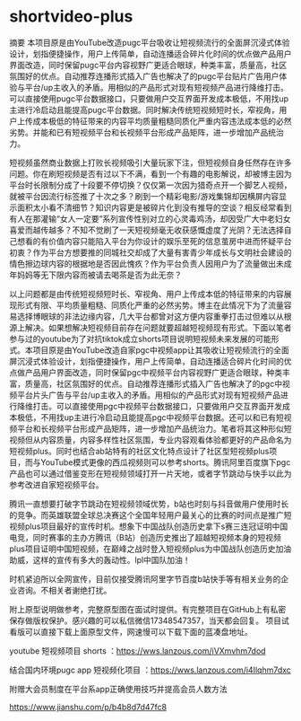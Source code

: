 # shortvideo-plus
摘要   本项目原是由YouTube改造pugc平台吸收让短视频流行的全面屏沉浸式体验设计，划指便捷操作，用户上传简单，自动连播适合碎片化时间的优点做产品用户界面改造，同时保留pugc平台内容视野广更适合眼球，种类丰富，质量高，社区氛围好的优点。自动推荐连播形式插入广告也解决了的pugc平台贴片广告用户体验与平台/up主收入的矛盾。用相似的产品形式对现有短视频产品进行降维打击。可以直接使用pugc平台数据接口，只要做用户交互界面开发成本极低，不用找up主进行冷启动且能提高pugc平台数据。同时解决传统短视频短时长，窄视角，用户上传成本极低的特征带来的内容平均质量粗糙同质化严重内容违法成本低的必然劣势。并能和已有短视频平台和长视频平台形成产品矩阵，进一步增加产品统治力。

短视频虽然商业数据上打败长视频吸引大量玩家下注，但短视频自身任然存在许多问题。你在刷短视频是否有过以下不满，看到一个有趣的电影解说，却被博主因为平台时长限制分成了十段要不停切换？仅仅第一次因为猎奇点开一个脚艺人视频，就被平台因流行标签推了十次之多？刷到一个精彩电影/游戏集锦却因横屏内容显示面积太小看不清细节？知识内容更是被碎片化到没有推导的空谈？相反经常看到有人在那灌输“女人一定要”系列宣传性别对立的心灵毒鸡汤，却因受广大中老妇女喜爱而越传越多？不知不觉刷了一天短视频毫无收获感慨虚度了光阴？无法选择自己想看的有价值内容只能陷入平台为你设计的娱乐至死的信息茧房中进而怀疑平台初衷？作为平台方想要推的同城社交却成了大量有害青少年成长与文明社会建设的情色擦边球内容的根据地是否因此愧疚？作为平台负责人因用户为了流量做出未成年妈妈等无下限内容而被请去喝茶是否为此无奈？


以上问题都是由传统短视频短时长、窄视角、用户上传成本低的特征带来的内容展现形式有限、平均质量粗糙、同质化严重的必然劣势。博主在此情况下为了流量容易选择博眼球的非法边缘内容，几大平台都曾对这方便内容重拳打击过但难以从根源上解决。如果想解决短视频目前存在问题就要超越短视频现有形式。下面以笔者参与过的youtube为了对抗tiktok成立shorts项目说明短视频未来发展的可能形式。本项目原是由YouTube改造自家pgc中视频app让其吸收让短视频流行的全面屏沉浸式体验设计，划指便捷操作，用户上传简单，自动连播适合碎片化时间的优点做产品用户界面改造，同时保留pgc中视频平台内容视野广更适合眼球，种类丰富，质量高，社区氛围好的优点。自动推荐连播形式插入广告也解决了的pgc中视频平台片头广告与平台/up主收入的矛盾。用相似的产品形式对现有短视频产品进行降维打击。可以直接使用pgc中视频平台数据接口，只要做用户交互界面开发成本极低，不用找up主进行冷启动且能提高pgc中视频平台数据。还可以和已有短视频平台和长视频平台形成产品矩阵，进一步增加产品统治力。笔者将其这种形似短视频但从内容质量，内容多样性社区氛围，专业内容观看体验都更好的产品命名为短视频plus。同时也结合ab站特有的社区文化特点设计了社区型短视频plus项目，而与YouTube模式更像的西瓜视频则可以参考shorts。腾讯阿里百度旗下pgc产品也可以通过借鉴变形在短视频领域打开一片天地，或者字节跳动与快手以此为参考改进自家短视频平台。


腾讯一直想要打破字节跳动在短视频领域优势，b站也时刻与抖音做用户使用时长的竞争。而英雄联盟全球总决赛这个全国年轻用户最关心的比赛的时间点是推广短视频plus项目最好的宣传时机。想象下中国战队创造历史拿下s赛三连冠证明中国电竞，同时赛事的主办方腾讯（B站）创造历史推出了超越短视频本身的短视频plus项目证明中国短视频，在巅峰之战时登入短视频plus为中国战队创造历史加油助威，这样的宣传有多大的轰动性。lpl中国队加油！

时机紧迫所以全网宣传，目前仅接受腾讯阿里字节百度b站快手等有相关业务的企业咨询。不相关者谢绝打扰。

附上原型说明做参考，完整原型图在面试时提供。有完整项目在GitHub上有私密保存做版权保护。感兴趣的可以私信微信17348547357，当天都会回复。
项目试看版可以直接下载上面原型文件，网速慢可以下载下面的蓝凑盘地址。

youtube 短视频项目 shorts ：https://wws.lanzous.com/iVXmvhm7dod

结合国内环境pugc app 短视频化项目 ：https://wws.lanzous.com/i4Ilqhm7dxc

附赠大会员制度在平台系app正确使用技巧并提高会员人数方法

https://www.jianshu.com/p/b4b8d7d47fc8
